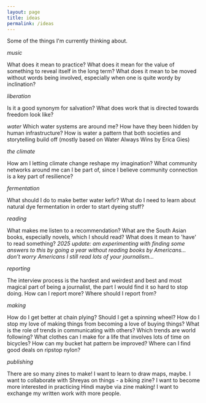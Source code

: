 ```yaml
---
layout: page
title: ideas
permalink: /ideas
---
```


Some of the things I'm currently thinking about.  

_music_

What does it mean to practice? What does it mean for the value of something to reveal itself in the long term? What does it mean to be moved without words being involved, especially when one is quite wordy by inclination? 

_liberation_ 

Is it a good synonym for salvation? What does work that is directed towards freedom look like? 

_water_
Which water systems are around me? How have they been hidden by human infrastructure? How is water a pattern that both societies and storytelling build off (mostly based on Water Always Wins by Erica Gies)

_the climate_

How am I letting climate change reshape my imagination? What community networks around me can I be part of, since I believe community connection is a key part of resilience? 

_fermentation_ 

What should I do to make better water kefir? What do I need to learn about natural dye fermentation in order to start dyeing stuff?

_reading_

What makes me listen to a recommendation? What are the South Asian books, especially novels, which I should read? What does it mean to 'have' to read something? _2025 update: am experimenting with finding some answers to this by going a year without reading books by Americans... don't worry Americans I still read lots of your journalism..._ 

_reporting_ 

The interview process is the hardest and weirdest and best and most magical part of being a journalist, the part I would find it so hard to stop doing. How can I report more? Where should I report from? 

_making_ 

How do I get better at chain plying? Should I get a spinning wheel? How do I stop my love of making things from becoming a love of buying things? What is the role of trends in communicating with others? Which trends are world following? What clothes can I make for a life that involves lots of time on bicycles? How can my bucket hat pattern be improved? Where can I find good deals on ripstop nylon? 

_publishing_

There are so many zines to make! I want to learn to draw maps, maybe. I want to collaborate with Shreyas on things - a biking zine? I want to become more interested in practicing Hindi maybe via zine making! I want to exchange my written work with more people. 
